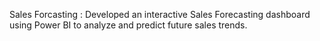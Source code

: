 Sales Forcasting : Developed an interactive Sales Forecasting dashboard using Power BI to analyze and predict future sales
trends.
